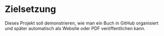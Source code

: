 # Zielsetzung

Dieses Projekt soll demonstrieren, wie man ein Buch in GitHub organisiert
und später automatisch als Website oder PDF veröffentlichen kann.
